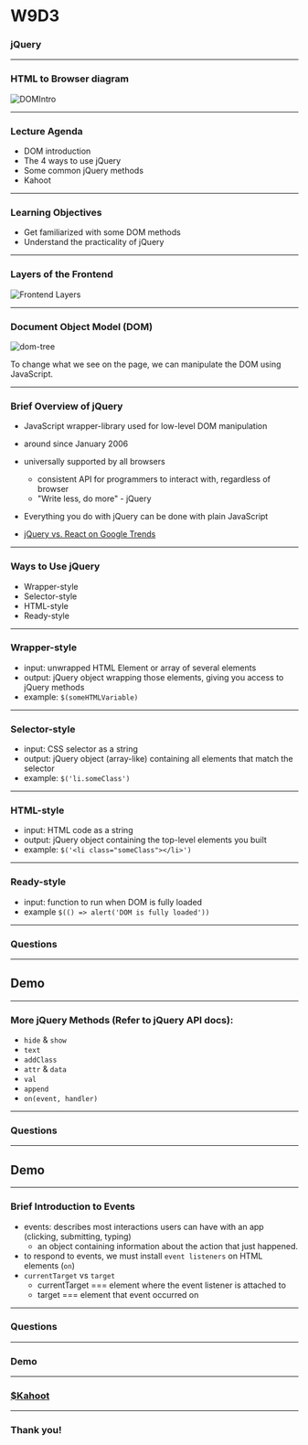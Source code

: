 # W9D3
### jQuery

---
### HTML to Browser diagram
![DOMIntro](https://user-images.githubusercontent.com/51456702/74045475-ac630200-4981-11ea-8c27-6dbc34879033.png)

---

### Lecture Agenda

+ DOM introduction
+ The 4 ways to use jQuery
+ Some common jQuery methods
+ Kahoot

---

### Learning Objectives

+ Get familiarized with some DOM methods
+ Understand the practicality of jQuery

---

### Layers of the Frontend

![Frontend Layers](https://user-images.githubusercontent.com/51456702/74088928-5f019600-4a50-11ea-8403-168bc1e545be.png)

---

### Document Object Model (DOM)

![dom-tree](https://www.w3schools.com/js/pic_htmltree.gif)

To change what we see on the page, we can manipulate the DOM using JavaScript. 

---

### Brief Overview of jQuery

+ JavaScript wrapper-library used for low-level DOM manipulation
+ around since January 2006 
+ universally supported by all browsers
  + consistent API for programmers to interact with, regardless of browser
  + "Write less, do more" - jQuery
+ Everything you do with jQuery can be done with plain JavaScript
 
 + [jQuery vs. React on Google Trends](https://trends.google.com/trends/explore?date=all&q=%2Fm%2F0268gyp,%2Fm%2F012l1vxv)

---

### Ways to Use jQuery

+ Wrapper-style
+ Selector-style
+ HTML-style
+ Ready-style

---

### Wrapper-style

+ input: unwrapped HTML Element or array of several elements
+ output: jQuery object wrapping those elements, giving you access to jQuery methods
+ example: `$(someHTMLVariable)`

---

### Selector-style

+ input: CSS selector as a string
+ output: jQuery object (array-like) containing all elements that match the selector
+ example: `$('li.someClass')`

---

### HTML-style

+ input: HTML code as a string
+ output: jQuery object containing the top-level elements you built
+ example: `$('<li class="someClass"></li>')`

---


### Ready-style

+ input: function to run when DOM is fully loaded
+ example `$(() => alert('DOM is fully loaded'))`


---

### Questions

---

## Demo

---

### More jQuery Methods (Refer to jQuery API docs):

+ `hide` & `show`
+ `text`
+ `addClass`
+ `attr` & `data`
+ `val` 
+ `append`
+ `on(event, handler)`

---

### Questions 
    
---

## Demo 

---

### Brief Introduction to Events

+ events: describes most interactions users can have with an app (clicking, submitting, typing)
	+ an object containing information about the action that just happened. 
+ to respond to events, we must install `event listeners` on HTML elements (`on`)
+ `currentTarget` vs `target`
  + currentTarget === element where the event listener is attached to
  + target === element that event occurred on

---

### Questions

---

### Demo

---

### [$Kahoot](https://create.kahoot.it/details/w9d3-jquery/d3f4966d-b642-4ad7-8221-a320777b7054)

---


### Thank you!
